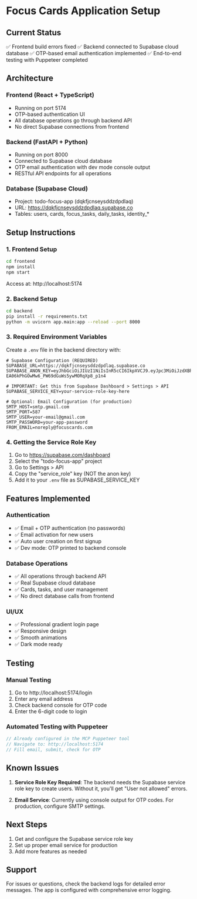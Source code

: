 # Focus Cards Application Setup

## Current Status
✅ Frontend build errors fixed
✅ Backend connected to Supabase cloud database
✅ OTP-based email authentication implemented
✅ End-to-end testing with Puppeteer completed

## Architecture

### Frontend (React + TypeScript)
- Running on port 5174
- OTP-based authentication UI
- All database operations go through backend API
- No direct Supabase connections from frontend

### Backend (FastAPI + Python)
- Running on port 8000
- Connected to Supabase cloud database
- OTP email authentication with dev mode console output
- RESTful API endpoints for all operations

### Database (Supabase Cloud)
- Project: todo-focus-app (dqkfjcnseysddzdpdlaq)
- URL: https://dqkfjcnseysddzdpdlaq.supabase.co
- Tables: users, cards, focus_tasks, daily_tasks, identity_*

## Setup Instructions

### 1. Frontend Setup
```bash
cd frontend
npm install
npm start
```
Access at: http://localhost:5174

### 2. Backend Setup
```bash
cd backend
pip install -r requirements.txt
python -m uvicorn app.main:app --reload --port 8000
```

### 3. Required Environment Variables

Create a `.env` file in the backend directory with:

```env
# Supabase Configuration (REQUIRED)
SUPABASE_URL=https://dqkfjcnseysddzdpdlaq.supabase.co
SUPABASE_ANON_KEY=eyJhbGciOiJIUzI1NiIsInR5cCI6IkpXVCJ9.eyJpc3MiOiJzdXBhYmFzZSIsInJlZiI6ImRxa2ZqY25zZXlzZGR6ZHBkbGFxIiwicm9sZSI6ImFub24iLCJpYXQiOjE3NTYzNzM4OTksImV4cCI6MjA3MTk0OTg5OX0.cOZy-EA06kPhGOwMw6_PW69dGuWs5ywMORqXp8_p1n4

# IMPORTANT: Get this from Supabase Dashboard > Settings > API
SUPABASE_SERVICE_KEY=your-service-role-key-here

# Optional: Email Configuration (for production)
SMTP_HOST=smtp.gmail.com
SMTP_PORT=587
SMTP_USER=your-email@gmail.com
SMTP_PASSWORD=your-app-password
FROM_EMAIL=noreply@focuscards.com
```

### 4. Getting the Service Role Key

1. Go to https://supabase.com/dashboard
2. Select the "todo-focus-app" project
3. Go to Settings > API
4. Copy the "service_role" key (NOT the anon key)
5. Add it to your `.env` file as SUPABASE_SERVICE_KEY

## Features Implemented

### Authentication
- ✅ Email + OTP authentication (no passwords)
- ✅ Email activation for new users
- ✅ Auto user creation on first signup
- ✅ Dev mode: OTP printed to backend console

### Database Operations
- ✅ All operations through backend API
- ✅ Real Supabase cloud database
- ✅ Cards, tasks, and user management
- ✅ No direct database calls from frontend

### UI/UX
- ✅ Professional gradient login page
- ✅ Responsive design
- ✅ Smooth animations
- ✅ Dark mode ready

## Testing

### Manual Testing
1. Go to http://localhost:5174/login
2. Enter any email address
3. Check backend console for OTP code
4. Enter the 6-digit code to login

### Automated Testing with Puppeteer
```javascript
// Already configured in the MCP Puppeteer tool
// Navigate to: http://localhost:5174
// Fill email, submit, check for OTP
```

## Known Issues

1. **Service Role Key Required**: The backend needs the Supabase service role key to create users. Without it, you'll get "User not allowed" errors.

2. **Email Service**: Currently using console output for OTP codes. For production, configure SMTP settings.

## Next Steps

1. Get and configure the Supabase service role key
2. Set up proper email service for production
3. Add more features as needed

## Support

For issues or questions, check the backend logs for detailed error messages. The app is configured with comprehensive error logging.
